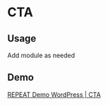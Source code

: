 # CTA
## Usage
Add module as needed

## Demo
[REPEAT Demo WordPress | CTA](https://test-repeat-wordpress.pantheonsite.io/cta)
